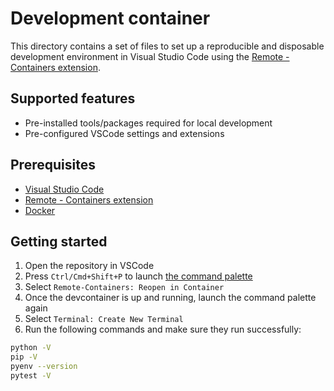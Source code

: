 # Development container

This directory contains a set of files to set up a reproducible and disposable development environment in Visual Studio Code using the [Remote - Containers extension](https://marketplace.visualstudio.com/items?itemName=ms-vscode-remote.remote-containers).

## Supported features

- Pre-installed tools/packages required for local development
- Pre-configured VSCode settings and extensions

## Prerequisites

- [Visual Studio Code](https://code.visualstudio.com/)
- [Remote - Containers extension](https://marketplace.visualstudio.com/items?itemName=ms-vscode-remote.remote-containers)
- [Docker](https://www.docker.com/)

## Getting started

1. Open the repository in VSCode
2. Press `Ctrl/Cmd+Shift+P` to launch [the command palette](https://code.visualstudio.com/docs/getstarted/userinterface#_command-palette)
3. Select `Remote-Containers: Reopen in Container`
4. Once the devcontainer is up and running, launch the command palette again
5. Select `Terminal: Create New Terminal`
6. Run the following commands and make sure they run successfully:

```bash
python -V
pip -V
pyenv --version
pytest -V
```
